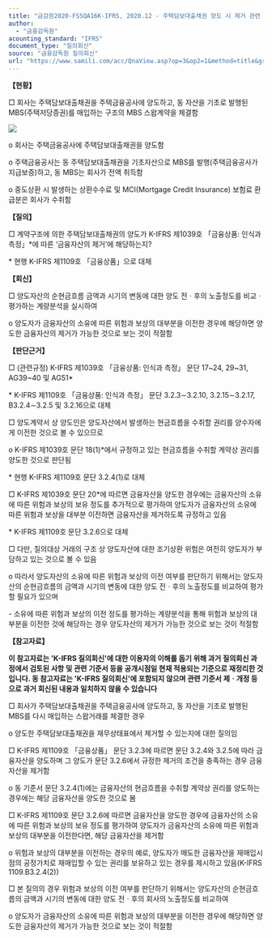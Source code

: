 ```yaml
---
title: "금감원2020-FSSQA16K-IFRS, 2020.12 - 주택담보대출채권 양도 시 제거 관련 회계처리 (회신일 '11.9.28.)"
author:
  - "금융감독원"
acounting_standard: "IFRS"
document_type: "질의회신"
source: "금융감독원 질의회신"
url: "https://www.samili.com/acc/QnaView.asp?op=3&op2=1&method=title&group=2122-15;1&orgcode=1&searchword=&page=4&code=%EA%B8%88%EA%B0%90%EC%9B%902020%2DFSSQA16%5FK%2DIFRS%3A20201229"
---
```

**【현황】**

□ 회사는 주택담보대출채권을 주택금융공사에 양도하고, 동 자산을 기초로 발행된 MBS(주택저당증권)를 매입하는 구조의 MBS 스왑계약을 체결함

![](https://www.samili.com/mImage/etc/organ/2020/2020-FSSQA16_K-IFRS-1.gif)

  

o 회사는 주택금융공사에 주택담보대출채권을 양도함

  

o 주택금융공사는 동 주택담보대출채권을 기초자산으로 MBS를 발행(주택금융공사가 지급보증)하고, 동 MBS는 회사가 전액 취득함

  

o 중도상환 시 발생하는 상환수수료 및 MCI(Mortgage Credit Insurance) 보험료 환급분은 회사가 수취함

  
**【질의】**

□ 계약구조에 의한 주택담보대출채권의 양도가 K-IFRS 제1039호 「금융상품: 인식과 측정」\*에 따른 ‘금융자산의 제거’에 해당하는지?

\* 현행 K-IFRS 제1109호 「금융상품」으로 대체

  
  

**【회신】**

□ 양도자산의 순현금흐름 금액과 시기의 변동에 대한 양도 전ㆍ후의 노출정도를 비교ㆍ평가하는 계량분석을 실시하여

o 양도자가 금융자산의 소유에 따른 위험과 보상의 대부분을 이전한 경우에 해당하면 양도한 금융자산의 제거가 가능한 것으로 보는 것이 적절함

  
  

**【판단근거】**

□ (관련규정) K-IFRS 제1039호 「금융상품: 인식과 측정」 문단 17~24, 29~31, AG39~40 및 AG51\*

\* K-IFRS 제1109호 「금융상품: 인식과 측정」 문단 3.2.3∼3.2.10, 3.2.15∼3.2.17, B3.2.4∼3.2.5 및 3.2.16으로 대체

  

□ 양도계약서 상 양도인은 양도자산에서 발생하는 현금흐름을 수취할 권리를 양수자에게 이전한 것으로 볼 수 있으므로

o K-IFRS 제1039호 문단 18(1)\*에서 규정하고 있는 현금흐름을 수취할 계약상 권리를 양도한 것으로 판단됨

\* 현행 K-IFRS 제1109호 문단 3.2.4(1)로 대체

  

□ K-IFRS 제1039호 문단 20\*에 따르면 금융자산을 양도한 경우에는 금융자산의 소유에 따른 위험과 보상의 보유 정도를 추가적으로 평가하여 양도자가 금융자산의 소유에 따른 위험과 보상을 대부분 이전하면 금융자산을 제거하도록 규정하고 있음

\* K-IFRS 제1109호 문단 3.2.6으로 대체

  

□ 다만, 질의대상 거래의 구조 상 양도자산에 대한 조기상환 위험은 여전히 양도자가 부담하고 있는 것으로 볼 수 있음

o 따라서 양도자산의 소유에 따른 위험과 보상의 이전 여부를 판단하기 위해서는 양도자산의 순현금흐름의 금액과 시기의 변동에 대한 양도 전ㆍ후의 노출정도를 비교하여 평가할 필요가 있으며

\- 소유에 따른 위험과 보상의 이전 정도를 평가하는 계량분석을 통해 위험과 보상의 대부분을 이전한 것에 해당하는 경우 양도자산의 제거가 가능한 것으로 보는 것이 적절함

  
**【참고자료】**

**이 참고자료는 'K-IFRS 질의회신'에 대한 이용자의 이해를 돕기 위해 과거 질의회신 과정에서 검토된 사항 및 관련 기준서 등을 공개시점일 현재 적용되는 기준으로 재정리한 것입니다. 동 참고자료는 'K-IFRS 질의회신'에 포함되지 않으며 관련 기준서 제ㆍ개정 등으로 과거 회신된 내용과 일치하지 않을 수 있습니다**

  

□ 회사가 주택담보대출채권을 주택금융공사에 양도하고, 동 자산을 기초로 발행된 MBS를 다시 매입하는 스왑거래를 체결한 경우

o 양도한 주택담보대출채권을 재무상태표에서 제거할 수 있는지에 대한 질의임

  

□ K-IFRS 제1109호 「금융상품」 문단 3.2.3에 따르면 문단 3.2.4와 3.2.5에 따라 금융자산을 양도하며 그 양도가 문단 3.2.6에서 규정한 제거의 조건을 충족하는 경우 금융자산을 제거함

o 동 기준서 문단 3.2.4(1)에는 금융자산의 현금흐름을 수취할 계약상 권리를 양도하는 경우에는 해당 금융자산을 양도한 것으로 봄

  

□ K-IFRS 제1109호 문단 3.2.6에 따르면 금융자산을 양도한 경우에 금융자산의 소유에 따른 위험과 보상의 보유 정도를 평가하여 양도자가 금융자산의 소유에 따른 위험과 보상의 대부분을 이전한다면, 해당 금융자산을 제거함

o 위험과 보상의 대부분을 이전하는 경우의 예로, 양도자가 매도한 금융자산을 재매입시점의 공정가치로 재매입할 수 있는 권리를 보유하고 있는 경우를 제시하고 있음(K-IFRS 1109.B3.2.4(2))

  

□ 본 질의의 경우 위험과 보상의 이전 여부를 판단하기 위해서는 양도자산의 순현금흐름의 금액과 시기의 변동에 대한 양도 전ㆍ후의 회사의 노출정도를 비교하여

o 양도자가 금융자산의 소유에 따른 위험과 보상의 대부분을 이전한 경우에 해당하면 양도한 금융자산의 제거가 가능한 것으로 보는 것이 적절함
